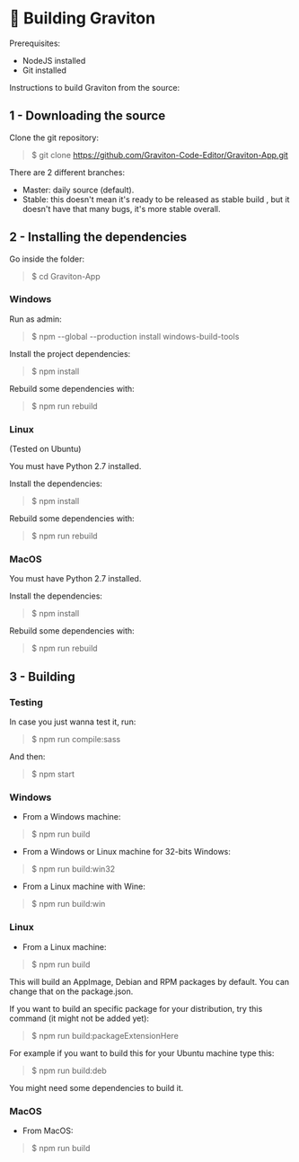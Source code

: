 # 🦾 Building Graviton

Prerequisites:
- NodeJS installed
- Git installed

Instructions to build Graviton from the source:

## 1 - Downloading the source

Clone the git repository:
> $ git clone https://github.com/Graviton-Code-Editor/Graviton-App.git

There are 2 different branches:
* Master: daily source (default).
* Stable: this doesn't mean it's ready to be released as stable build , but it doesn't have that many bugs, it's more stable overall.

## 2 - Installing the dependencies

Go inside the folder:
> $ cd Graviton-App

### Windows

Run as admin:
> $ npm --global --production install windows-build-tools

Install the project dependencies:
> $ npm install

Rebuild some dependencies with:
> $ npm run rebuild

### Linux

(Tested on Ubuntu)

You must have Python 2.7 installed.

Install the dependencies:
> $ npm install

Rebuild some dependencies with:
> $ npm run rebuild

### MacOS

You must have Python 2.7 installed.

Install the dependencies:
> $ npm install

Rebuild some dependencies with:
> $ npm run rebuild

## 3 - Building 

### Testing

In case you just wanna test it, run:
> $ npm run compile:sass

And then:
> $ npm start

### Windows

- From a Windows machine:

> $ npm run build 

- From a Windows or Linux machine for 32-bits Windows:

> $ npm run build:win32

- From a Linux machine with Wine: 

>  $ npm run build:win 

### Linux

- From a Linux machine: 

>  $ npm run build 

This will build an AppImage, Debian and RPM packages by default. You can change that on the package.json.

If you want to build an specific package for your distribution, try this command (it might not be added yet):

>  $ npm run build:packageExtensionHere

For example if you want to build this for your Ubuntu machine type this:

>  $ npm run build:deb

You might need some dependencies to build it.

   
### MacOS

- From MacOS: 

>  $ npm run build 
